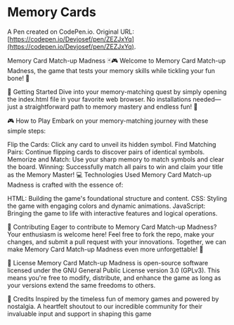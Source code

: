 # Memory Cards

A Pen created on CodePen.io. Original URL: [https://codepen.io/Devjosef/pen/ZEZJxYq](https://codepen.io/Devjosef/pen/ZEZJxYq).

Memory Card Match-up Madness 🃏🎮
Welcome to Memory Card Match-up Madness, the game that tests your memory skills while tickling your fun bone! 🌈

🚀 Getting Started
Dive into your memory-matching quest by simply opening the index.html file in your favorite web browser. No installations needed—just a straightforward path to memory mastery and endless fun! 🎉

🎮 How to Play
Embark on your memory-matching journey with these simple steps:

Flip the Cards: Click any card to unveil its hidden symbol.
Find Matching Pairs: Continue flipping cards to discover pairs of identical symbols.
Memorize and Match: Use your sharp memory to match symbols and clear the board.
Winning: Successfully match all pairs to win and claim your title as the Memory Master!
💻 Technologies Used
Memory Card Match-up Madness is crafted with the essence of:

HTML: Building the game's foundational structure and content.
CSS: Styling the game with engaging colors and dynamic animations.
JavaScript: Bringing the game to life with interactive features and logical operations.

🤝 Contributing
Eager to contribute to Memory Card Match-up Madness? Your enthusiasm is welcome here! Feel free to fork the repo, make your changes, and submit a pull request with your innovations. Together, we can make Memory Card Match-up Madness even more unforgettable! 🌟

📜 License
Memory Card Match-up Madness is open-source software licensed under the GNU General Public License version 3.0 (GPLv3). This means you're free to modify, distribute, and enhance the game as long as your versions extend the same freedoms to others.

🌟 Credits
Inspired by the timeless fun of memory games and powered by nostalgia.
A heartfelt shoutout to our incredible community for their invaluable input and support in shaping this game
